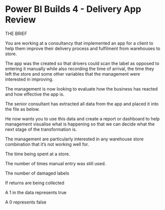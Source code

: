 # Power BI Builds 4 - Delivery App Review
THE BRIEF

You are working at a consultancy that implemented an app for a client to help them improve their delivery process and fulfilment from warehouses to store.

The app was the created so that drivers could scan the label as opposed to entering it manually while also recording the time of arrival, the time they left the store and some other variables that the management were interested in improving.

The management is now looking to evaluate how the business has reacted and how effective the app is.

The senior consultant has extracted all data from the app and placed it into the file as below.

He now wants you to use this data and create a report or dashboard to help management visualise what is happening so that we can decide what the next stage of the transformation is.

The management are particularly interested in any warehouse store combination that it’s not working well for.

The time being spent at a store.

The number of times manual entry was still used.

The number of damaged labels

If returns are being collected

A 1 in the data represents true

A 0 represents false
